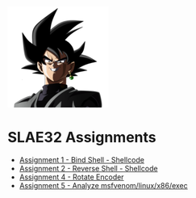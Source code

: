 
![](/BOKU7.PNG)
# SLAE32 Assignments
+ [Assignment 1 - Bind Shell - Shellcode](/Assignment_1/bindShell.md)
+ [Assignment 2 - Reverse Shell - Shellcode](/Assignment_2/Reverse_Shell.md)
+ [Assignment 4 - Rotate Encoder](/Assignment_4/rotate_Encoder.md)
+ [Assignment 5 - Analyze msfvenom/linux/x86/exec](/Assignment_5/1_exec_nc.md)

